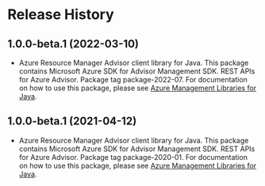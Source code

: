 # Release History

## 1.0.0-beta.1 (2022-03-10)

- Azure Resource Manager Advisor client library for Java. This package contains Microsoft Azure SDK for Advisor Management SDK. REST APIs for Azure Advisor. Package tag package-2022-07. For documentation on how to use this package, please see [Azure Management Libraries for Java](https://aka.ms/azsdk/java/mgmt).

## 1.0.0-beta.1 (2021-04-12)

- Azure Resource Manager Advisor client library for Java. This package contains Microsoft Azure SDK for Advisor Management SDK. REST APIs for Azure Advisor. Package tag package-2020-01. For documentation on how to use this package, please see [Azure Management Libraries for Java](https://aka.ms/azsdk/java/mgmt).

